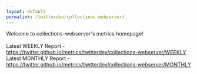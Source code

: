 ```yaml
---
layout: default
permalink: /twitterdev/collections-webserver/
---
```

Welcome to collections-webserver's metrics homepage!
<br><br>
Latest WEEKLY Report - <a href="https://twitter.github.io/metrics/twitterdev/collections-webserver/WEEKLY">https://twitter.github.io/metrics/twitterdev/collections-webserver/WEEKLY</a>
<br>
Latest MONTHLY Report - <a href="https://twitter.github.io/metrics/twitterdev/collections-webserver/MONTHLY">https://twitter.github.io/metrics/twitterdev/collections-webserver/MONTHLY</a>
<br>
